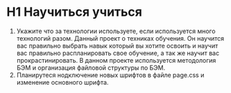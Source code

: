 # H1 Научиться учиться
1. Укажите что за технологии используете, если используется много технологий разом. Данный проект о техниках обучения. Он научится вас правильно выбрать навык который вы хотите освоить и научит вас правильно распланировать свое обучение, а так же научит вас прокрастинировать. В данном проекте используется методология БЭМ и организация файловой структуры по БЭМ.
2. Планирутеся нодключение новых шрифтов в файле page.css и изменение основного шрифта.
